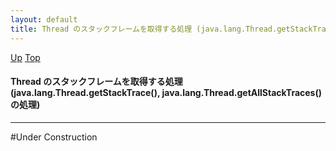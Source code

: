```yaml
---
layout: default
title: Thread のスタックフレームを取得する処理 (java.lang.Thread.getStackTrace(), java.lang.Thread.getAllStackTraces() の処理)  
---
```

[Up](nokB2etACd.html) [Top](../index.html)

#### Thread のスタックフレームを取得する処理 (java.lang.Thread.getStackTrace(), java.lang.Thread.getAllStackTraces() の処理)  

--- 
#Under Construction





